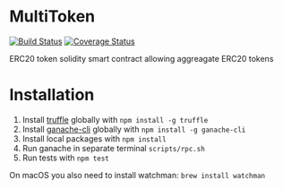# MultiToken

[![Build Status](https://travis-ci.org/k06a/MultiToken.svg?branch=master)](https://travis-ci.org/k06a/MultiToken)
[![Coverage Status](https://coveralls.io/repos/github/k06a/MultiToken/badge.svg)](https://coveralls.io/github/k06a/MultiToken)

ERC20 token solidity smart contract allowing aggreagate ERC20 tokens

# Installation

1. Install [truffle](http://truffleframework.com) globally with `npm install -g truffle`
2. Install [ganache-cli](https://github.com/trufflesuite/ganache-cli) globally with `npm install -g ganache-cli`
3. Install local packages with `npm install`
4. Run ganache in separate terminal `scripts/rpc.sh`
5. Run tests with `npm test`

On macOS you also need to install watchman: `brew install watchman`
